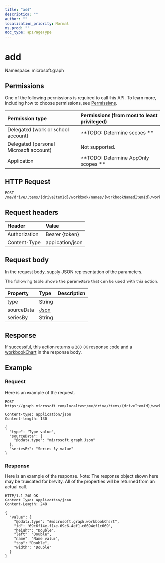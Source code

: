 ```yaml
---
title: "add"
description: ""
author: ""
localization_priority: Normal
ms.prod: ""
doc_type: apiPageType
---
```


# add

Namespace: microsoft.graph



## Permissions
One of the following permissions is required to call this API. To learn more, including how to choose permissions, see [Permissions](/concepts/permissions-reference.md).

|Permission type|Permissions (from most to least privileged)|
|:---|:---|
|Delegated (work or school account)|**TODO: Determine scopes **|
|Delegated (personal Microsoft account)|Not supported.|
|Application|**TODO: Determine AppOnly scopes **|

## HTTP Request
<!-- {
  "blockType": "ignored"
}
-->
``` http
POST /me/drive/items/{driveItemId}/workbook/names/{workbookNamedItemId}/worksheet/charts/add
```

## Request headers
|Header|Value|
|:---|:---|
|Authorization|Bearer {token}|
|Content-Type|application/json|

## Request body
In the request body, supply JSON representation of the parameters.

The following table shows the parameters that can be used with this action.

|Property|Type|Description|
|:---|:---|:---|
|type|String||
|sourceData|[Json](../resources/json.md)||
|seriesBy|String||



## Response
If successful, this action returns a `200 OK` response code and a [workbookChart](../resources/workbookchart.md) in the response body.

## Example

### Request
Here is an example of the request.
<!-- {
  "blockType": "request",
  "name": "workbookchart_add"
}
-->
``` http
POST https://graph.microsoft.com/localtest/me/drive/items/{driveItemId}/workbook/names/{workbookNamedItemId}/worksheet/charts/add

Content-type: application/json
Content-length: 130

{
  "type": "Type value",
  "sourceData": {
    "@odata.type": "microsoft.graph.Json"
  },
  "seriesBy": "Series By value"
}
```

### Response
Here is an example of the response. Note: The response object shown here may be truncated for brevity. All of the properties will be returned from an actual call.
<!-- {
  "blockType": "response",
  "truncated": true,
  "@odata.type": "microsoft.graph.workbookchart"
}
-->
``` http
HTTP/1.1 200 OK
Content-Type: application/json
Content-Length: 248

{
  "value": {
    "@odata.type": "#microsoft.graph.workbookChart",
    "id": "69c6f14e-f14e-69c6-4ef1-c6694ef1c669",
    "height": "Double",
    "left": "Double",
    "name": "Name value",
    "top": "Double",
    "width": "Double"
  }
}
```


